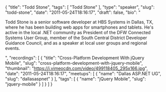 {
  "title": "Todd Stone",
  "tags": [
    "Todd Stone"
  ],
  "type": "speaker",
  "slug": "todd-stone",
  "date": "2011-05-24T18:16:17",
  "draft": false,
  "bio": "<p>Todd Stone is a senior software developer at HBS Systems in Dallas, TX, where he has been building web apps for smartphones and tablets. He's active in the local .NET community as President of the DFW Connected Systems User Group, member of the South Central District Developer Guidance Council, and as a speaker at local user groups and regional events.</p>",
  "recordings": [
    {
      "title": "Cross-Platform Development With jQuery Mobile",
      "slug": "cross-platform-development-with-jquery-mobile",
      "thumbnail": "https://i.vimeocdn.com/video/499118405_295x166.jpg",
      "date": "2011-05-24T18:16:17",
      "meetups": [
        {
          "name": "Dallas ASP.NET UG",
          "slug": "dallasaspnet"
        }
      ],
      "tags": [
        {
          "name": "jQuery Mobile",
          "slug": "jquery-mobile"
        }
      ]
    }
  ]
}